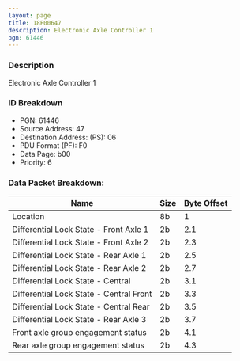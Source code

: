 ```yaml
---
layout: page
title: 18F00647
description: Electronic Axle Controller 1
pgn: 61446
---
```


### Description

Electronic Axle Controller 1

### ID Breakdown
* PGN: 61446
* Source Address: 47
* Destination Address: (PS): 06
* PDU Format (PF): F0
* Data Page: b00
* Priority: 6
### Data Packet Breakdown:

| Name | Size | Byte Offset |
| ---- | ---- | ----------- |
| Location | 8b | 1 |
| Differential Lock State - Front Axle 1 | 2b | 2.1 |
| Differential Lock State - Front Axle 2 | 2b | 2.3 |
| Differential Lock State - Rear Axle 1 | 2b | 2.5 |
| Differential Lock State - Rear Axle 2 | 2b | 2.7 |
| Differential Lock State - Central | 2b | 3.1 |
| Differential Lock State - Central Front | 2b | 3.3 |
| Differential Lock State - Central Rear | 2b | 3.5 |
| Differential Lock State - Rear Axle 3 | 2b | 3.7 |
| Front axle group engagement status | 2b | 4.1 |
| Rear axle group engagement status | 2b | 4.3 |
